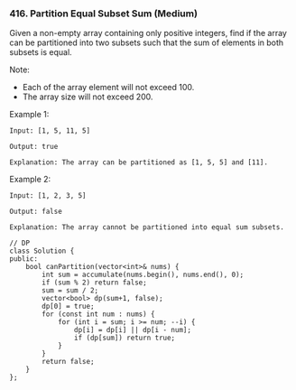 ### 416. Partition Equal Subset Sum (Medium)

Given a non-empty array containing only positive integers, find if the array can be partitioned into two subsets such that the sum of elements in both subsets is equal.

Note:

- Each of the array element will not exceed 100.
- The array size will not exceed 200.
 

Example 1:

```
Input: [1, 5, 11, 5]

Output: true

Explanation: The array can be partitioned as [1, 5, 5] and [11].
``` 

Example 2:

```
Input: [1, 2, 3, 5]

Output: false

Explanation: The array cannot be partitioned into equal sum subsets.
```

```
// DP
class Solution {
public:
    bool canPartition(vector<int>& nums) {
        int sum = accumulate(nums.begin(), nums.end(), 0);
        if (sum % 2) return false;
        sum = sum / 2;
        vector<bool> dp(sum+1, false);
        dp[0] = true;
        for (const int num : nums) {
            for (int i = sum; i >= num; --i) {
                dp[i] = dp[i] || dp[i - num];
                if (dp[sum]) return true;
            }
        }
        return false;
    }
};
```
